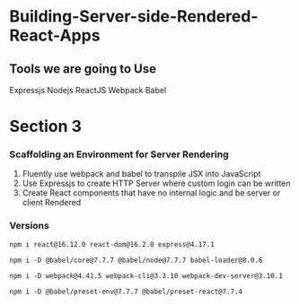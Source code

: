# Building-Server-side-Rendered-React-Apps

## Tools we are going to Use
Expressjs
Nodejs
ReactJS
Webpack
Babel

# Section 3
### Scaffolding an Environment for Server Rendering
1. Fluently use webpack and babel to transpile JSX into JavaScript
2. Use Expressjs to create HTTP Server where custom login can be written
3. Create React components that have no internal logic and be server or client Rendered

### Versions
```
npm i react@16.12.0 react-dom@16.2.0 express@4.17.1 
```
```
npm i -D @babel/core@7.7.7 @babel/node@7.7.7 babel-loader@8.0.6
```
```
npm i -D webpack@4.41.5 webpack-cli@3.3.10 webpack-dev-server@3.10.1
```
```
npm i -D @babel/preset-env@7.7.7 @babel/preset-react@7.7.4 
```